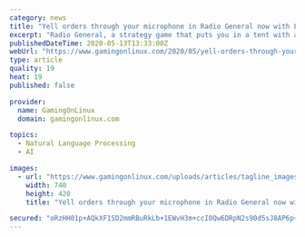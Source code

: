 ```yaml
---
category: news
title: "Yell orders through your microphone in Radio General now with Linux voice support"
excerpt: "Radio General, a strategy game that puts you in a tent with a radio and a map and has you direct troops around released recently with Linux support."
publishedDateTime: 2020-05-13T13:33:00Z
webUrl: "https://www.gamingonlinux.com/2020/05/yell-orders-through-your-microphone-in-radio-general-now-with-linux-voice-support/comment_id=180818"
type: article
quality: 19
heat: 19
published: false

provider:
  name: GamingOnLinux
  domain: gamingonlinux.com

topics:
  - Natural Language Processing
  - AI

images:
  - url: "https://www.gamingonlinux.com/uploads/articles/tagline_images/1550381327id16655gol.jpg"
    width: 740
    height: 420
    title: "Yell orders through your microphone in Radio General now with Linux voice support"

secured: "oRzHH01p+AQkXF1SD2mmRBuRkLb+1EWvH3m+ccI0Qw6DRpN2s90d5sJ8AP6p+Dp/4YiqX7qFEjorVDlND2Vw+D8ToJpDhSQX2MKaMpO2BZdM4R1fnST9zFHHRmqSYVDdYyAUYIMdsoOVICVKeR5x1Y37jUO7xPsRAc34GBnuXvAbIb6vdNKs1wAZEJsQIJDVbU5Lbdgu9SNpYjEssCi8MRLB7TMMvYEfHpUhosfPtmbXZ51fUiegjAUQwe08zdSCm59Jm5HdJ490TAK03A6w6WPSfb5ZC69YNyHeROrchI+R4cSMwAxwwx49vOZES74tN6O3eztRlQOUniwHygEnCE8niBQxFnVy5bJe/EMfOo4qAu6xQutxbMz1TL98nzwCBreAn2CfZxLQlcVmwhTaUylBEEiiB1g1pMSpdSIQG49F01MLJ2Y6perXahd8mTFjunugbRddrNOSWav5kMCt2nONQtjQ/WqphlBxHeoxcJg=;RRH7yeT/h5okUJqa/ifsoA=="
---
```


